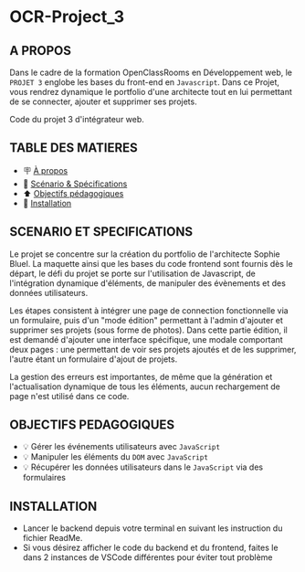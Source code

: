 # OCR-Project_3

## A PROPOS

Dans le cadre de la formation OpenClassRooms en Développement web, le ``PROJET 3`` englobe les bases du front-end en ``Javascript``. Dans ce Projet, vous rendrez dynamique le portfolio d'une architecte tout en lui permettant de se connecter, ajouter et supprimer ses projets.

Code du projet 3 d'intégrateur web.

## TABLE DES MATIERES

- 🪧 [À propos](#à-propos)
- 📄 [Scénario & Spécifications](#scenario-et-specifications)
- ⬆️ [Objectifs pédagogiques](#objectifs-pedagogiques)
- 🚀 [Installation](#installation)

 ## SCENARIO ET SPECIFICATIONS

 Le projet se concentre sur la création du portfolio de l'architecte Sophie Bluel. La maquette ainsi que les bases du code frontend sont fournis dès le départ, le défi du projet se porte sur l'utilisation de Javascript, de l'intégration dynamique d'éléments, de manipuler des évènements et des données utilisateurs.

Les étapes consistent à intégrer une page de connection fonctionnelle via un formulaire, puis d'un "mode édition" permettant à l'admin d'ajouter et supprimer ses projets (sous forme de photos). Dans cette partie édition, il est demandé d'ajouter une interface spécifique, une modale comportant deux pages : une permettant de voir ses projets ajoutés et de les supprimer, l'autre étant un formulaire d'ajout de projets.

La gestion des erreurs est importantes, de même que la génération et l'actualisation dynamique de tous les éléments, aucun rechargement de page n'est utilisé dans ce code.

## OBJECTIFS PEDAGOGIQUES

- 💡 Gérer les événements utilisateurs avec ``JavaScript``
- 💡 Manipuler les éléments du ``DOM`` avec ``JavaScript``
- 💡 Récupérer les données utilisateurs dans le ``JavaScript`` via des formulaires

## INSTALLATION

 - Lancer le backend depuis votre terminal en suivant les instruction du fichier ReadMe.
 - Si vous désirez afficher le code du backend et du frontend, faites le dans 2 instances de VSCode différentes pour éviter tout problème